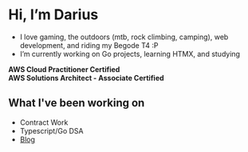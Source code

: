 # Hi, I’m Darius
- I love gaming, the outdoors (mtb, rock climbing, camping), web development, and riding my Begode T4 :P
- I’m currently working on Go projects, learning HTMX, and studying

**AWS Cloud Practitioner Certified**\
**AWS Solutions Architect - Associate Certified**

## What I've been working on
- Contract Work
- Typescript/Go DSA
- [Blog](https://blog.dwest.dev)

